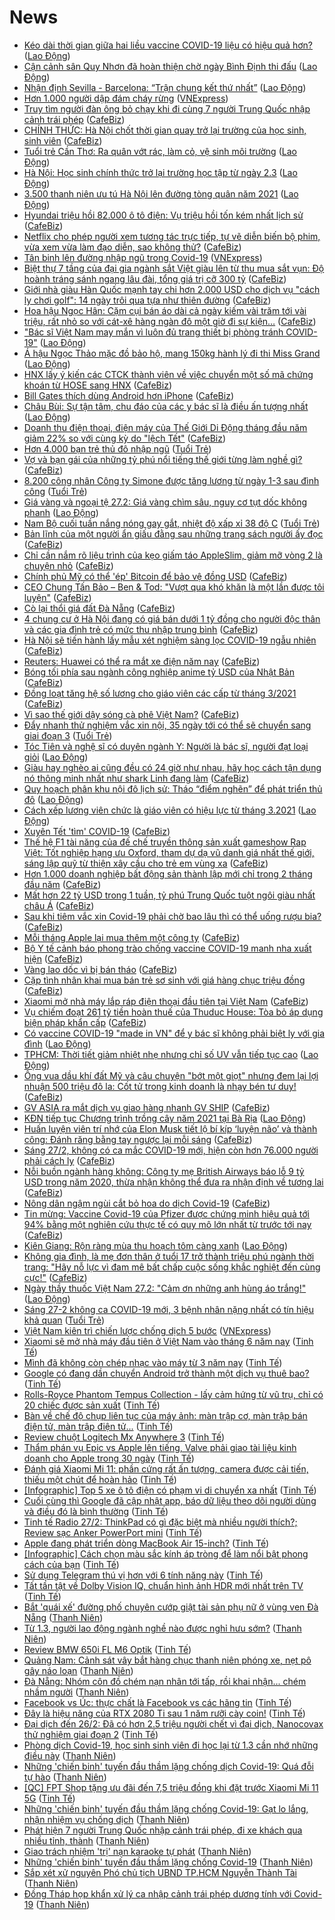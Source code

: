 # News

- [Kéo dài thời gian giữa hai liều vaccine COVID-19 liệu có hiệu quả hơn?](https://laodong.vn/the-gioi/keo-dai-thoi-gian-giua-hai-lieu-vaccine-covid-19-lieu-co-hieu-qua-hon-884092.ldo) ([Lao Động](https://laodong.vn))
- [Cận cảnh sân Quy Nhơn đã hoàn thiện chờ ngày Bình Định thi đấu](https://laodong.vn/photo/can-canh-san-quy-nhon-da-hoan-thien-cho-ngay-binh-dinh-thi-dau-884053.ldo) ([Lao Động](https://laodong.vn))
- [Nhận định Sevilla - Barcelona: “Trận chung kết thứ nhất”](https://laodong.vn/bong-da-quoc-te/nhan-dinh-sevilla-barcelona-tran-chung-ket-thu-nhat-884083.ldo) ([Lao Động](https://laodong.vn))
- [Hơn 1.000 người dập đám cháy rừng](https://vnexpress.net/hon-1-000-nguoi-dap-dam-chay-rung-4240986.html) ([VNExpress](https://vnexpress.net))
- [Truy tìm người đàn ông bỏ chạy khi đi cùng 7 người Trung Quốc nhập cảnh trái phép](https://cafebiz.vn/truy-tim-nguoi-dan-ong-bo-chay-khi-di-cung-7-nguoi-trung-quoc-nhap-canh-trai-phep-20210227111559256.chn) ([CafeBiz](https://cafebiz.vn))
- [CHÍNH THỨC: Hà Nội chốt thời gian quay trở lại trường của học sinh, sinh viên](https://cafebiz.vn/chinh-thuc-ha-noi-chot-thoi-gian-quay-tro-lai-truong-cua-hoc-sinh-sinh-vien-20210227111504086.chn) ([CafeBiz](https://cafebiz.vn))
- [Tuổi trẻ Cần Thơ: Ra quân vớt rác, làm cỏ, vệ sinh môi trường](https://laodong.vn/photo/tuoi-tre-can-tho-ra-quan-vot-rac-lam-co-ve-sinh-moi-truong-884055.ldo) ([Lao Động](https://laodong.vn))
- [Hà Nội: Học sinh chính thức trở lại trường học tập từ ngày 2.3](https://laodong.vn/xa-hoi/ha-noi-hoc-sinh-chinh-thuc-tro-lai-truong-hoc-tap-tu-ngay-23-884093.ldo) ([Lao Động](https://laodong.vn))
- [3.500 thanh niên ưu tú Hà Nội lên đường tòng quân năm 2021](https://laodong.vn/photo/3500-thanh-nien-uu-tu-ha-noi-len-duong-tong-quan-nam-2021-884073.ldo) ([Lao Động](https://laodong.vn))
- [Hyundai triệu hồi 82.000 ô tô điện: Vụ triệu hồi tốn kém nhất lịch sử](https://cafebiz.vn/hyundai-trieu-hoi-82000-o-to-dien-vu-trieu-hoi-ton-kem-nhat-lich-su-20210227102217559.chn) ([CafeBiz](https://cafebiz.vn))
- [Netflix cho phép người xem tương tác trực tiếp, tự vẽ diễn biến bộ phim, vừa xem vừa làm đạo diễn, sao không thử?](https://cafebiz.vn/netflix-cho-phep-nguoi-xem-tuong-tac-truc-tiep-tu-ve-dien-bien-bo-phim-vua-xem-vua-lam-dao-dien-sao-khong-thu-20210227104630519.chn) ([CafeBiz](https://cafebiz.vn))
- [Tân binh lên đường nhập ngũ trong Covid-19](https://vnexpress.net/tan-binh-len-duong-nhap-ngu-trong-covid-19-4240970.html) ([VNExpress](https://vnexpress.net))
- [Biệt thự 7 tầng của đại gia ngành sắt Việt giàu lên từ thu mua sắt vụn: Độ hoành tráng sánh ngang lâu đài, tổng giá trị cỡ 300 tỷ](https://cafebiz.vn/biet-thu-7-tang-cua-dai-gia-nganh-sat-viet-giau-len-tu-thu-mua-sat-vun-do-hoanh-trang-sanh-ngang-lau-dai-tong-gia-tri-co-300-ty-20210227104508366.chn) ([CafeBiz](https://cafebiz.vn))
- [Giới nhà giàu Hàn Quốc mạnh tay chi hơn 2.000 USD cho dịch vụ "cách ly chơi golf": 14 ngày trôi qua tựa như thiên đường](https://cafebiz.vn/gioi-nha-giau-han-quoc-manh-tay-chi-hon-2000-usd-cho-dich-vu-cach-ly-choi-golf-14-ngay-troi-qua-tua-nhu-thien-duong-20210227100443552.chn) ([CafeBiz](https://cafebiz.vn))
- [Hoa hậu Ngọc Hân: Cặm cụi bán áo dài cả ngày kiếm vài trăm tới vài triệu, rất nhỏ so với cát-xê hàng ngàn đô một giờ đi sự kiện…](https://cafebiz.vn/hoa-hau-ngoc-han-cam-cui-ban-ao-dai-ca-ngay-kiem-vai-tram-toi-vai-trieu-rat-nho-so-voi-cat-xe-hang-ngan-do-mot-gio-di-su-kien-20210227102149495.chn) ([CafeBiz](https://cafebiz.vn))
- [&quot;Bác sĩ Việt Nam may mắn vì luôn đủ trang thiết bị phòng tránh COVID-19&quot;](https://laodong.vn/emagazine/bac-si-viet-nam-may-man-vi-luon-du-trang-thiet-bi-phong-tranh-covid-19-883724.ldo) ([Lao Động](https://laodong.vn))
- [Á hậu Ngọc Thảo mặc đồ bảo hộ, mang 150kg hành lý đi thi Miss Grand](https://laodong.vn/photo/a-hau-ngoc-thao-mac-do-bao-ho-mang-150kg-hanh-ly-di-thi-miss-grand-884058.ldo) ([Lao Động](https://laodong.vn))
- [HNX lấy ý kiến các CTCK thành viên về việc chuyển một số mã chứng khoán từ HOSE sang HNX](https://cafebiz.vn/hnx-lay-y-kien-cac-ctck-thanh-vien-ve-viec-chuyen-mot-so-ma-chung-khoan-tu-hose-sang-hnx-2021022710291126.chn) ([CafeBiz](https://cafebiz.vn))
- [Bill Gates thích dùng Android hơn iPhone](https://cafebiz.vn/bill-gates-thich-dung-android-hon-iphone-20210227085411846.chn) ([CafeBiz](https://cafebiz.vn))
- [Châu Bùi: Sự tận tâm, chu đáo của các y bác sĩ là điều ấn tượng nhất](https://laodong.vn/video-giai-tri/chau-bui-su-tan-tam-chu-dao-cua-cac-y-bac-si-la-dieu-an-tuong-nhat-883876.ldo) ([Lao Động](https://laodong.vn))
- [Doanh thu điện thoại, điện máy của Thế Giới Di Động tháng đầu năm giảm 22% so với cùng kỳ do "lệch Tết"](https://cafebiz.vn/doanh-thu-dien-thoai-dien-may-cua-the-gioi-di-dong-thang-dau-nam-giam-22-so-voi-cung-ky-do-lech-tet-20210227102734091.chn) ([CafeBiz](https://cafebiz.vn))
- [Hơn 4.000 bạn trẻ thủ đô nhập ngũ](https://tuoitre.vn/hon-4-000-ban-tre-thu-do-nhap-ngu-20210227091345116.htm) ([Tuổi Trẻ](https://tuoitre.vn))
- [Vợ và bạn gái của những tỷ phú nổi tiếng thế giới từng làm nghề gì?](https://cafebiz.vn/vo-va-ban-gai-cua-nhung-ty-phu-noi-tieng-the-gioi-tung-lam-nghe-gi-20210227101818311.chn) ([CafeBiz](https://cafebiz.vn))
- [8.200 công nhân Công ty Simone được tăng lương từ ngày 1-3 sau đình công](https://tuoitre.vn/8-200-cong-nhan-cong-ty-simone-duoc-tang-luong-tu-ngay-1-3-sau-dinh-cong-20210227093434554.htm) ([Tuổi Trẻ](https://tuoitre.vn))
- [Giá vàng và ngoại tệ 27.2: Giá vàng chìm sâu, nguy cơ tụt dốc không phanh](https://laodong.vn/video/gia-vang-va-ngoai-te-272-gia-vang-chim-sau-nguy-co-tut-doc-khong-phanh-884066.ldo) ([Lao Động](https://laodong.vn))
- [Nam Bộ cuối tuần nắng nóng gay gắt, nhiệt độ xấp xỉ 38 độ C](https://tuoitre.vn/nam-bo-cuoi-tuan-nang-nong-gay-gat-nhiet-do-xap-xi-38-do-c-2021022709411365.htm) ([Tuổi Trẻ](https://tuoitre.vn))
- [Bản lĩnh của một người ẩn giấu đằng sau những trang sách người ấy đọc](https://cafebiz.vn/ban-linh-cua-mot-nguoi-an-giau-dang-xong-nhung-trang-sach-nguoi-ay-doc-20210225170801741.chn) ([CafeBiz](https://cafebiz.vn))
- [Chỉ cần nắm rõ liệu trình của kẹo giấm táo AppleSlim, giảm mỡ vòng 2 là chuyện nhỏ](https://cafebiz.vn/chi-can-nam-ro-lieu-trinh-cua-keo-giam-tao-appleslim-giam-mo-vong-2-la-chuyen-nho-20210227091347682.chn) ([CafeBiz](https://cafebiz.vn))
- [Chính phủ Mỹ có thể 'ép' Bitcoin để bảo vệ đồng USD](https://cafebiz.vn/chinh-phu-my-co-the-ep-bitcoin-de-bao-ve-dong-usd-20210227085205836.chn) ([CafeBiz](https://cafebiz.vn))
- [CEO Chung Tấn Bảo – Ben & Tod: "Vượt qua khó khăn là một lần được tôi luyện"](https://cafebiz.vn/ceo-chung-tan-bao-ben-tod-vuot-qua-kho-khan-la-mot-lan-duoc-toi-luyen-20210226162950717.chn) ([CafeBiz](https://cafebiz.vn))
- [Cò lại thổi giá đất Đà Nẵng](https://cafebiz.vn/co-lai-thoi-gia-dat-da-nang-20210227094055073.chn) ([CafeBiz](https://cafebiz.vn))
- [4 chung cư ở Hà Nội đang có giá bán dưới 1 tỷ đồng cho người độc thân và các gia đình trẻ có mức thu nhập trung bình](https://cafebiz.vn/4-chung-cu-o-ha-noi-dang-co-gia-ban-duoi-1-ty-dong-cho-nguoi-doc-than-va-cac-gia-dinh-tre-co-muc-thu-nhap-trung-binh-20210227093801965.chn) ([CafeBiz](https://cafebiz.vn))
- [Hà Nội sẽ tiến hành lấy mẫu xét nghiệm sàng lọc COVID-19 ngẫu nhiên](https://cafebiz.vn/ha-noi-se-tien-hanh-lay-mau-xet-nghiem-sang-loc-covid-19-ngau-nhien-20210227093736469.chn) ([CafeBiz](https://cafebiz.vn))
- [Reuters: Huawei có thể ra mắt xe điện năm nay](https://cafebiz.vn/reuters-huawei-co-the-ra-mat-xe-dien-nam-nay-20210227085031619.chn) ([CafeBiz](https://cafebiz.vn))
- [Bóng tối phía sau ngành công nghiệp anime tỷ USD của Nhật Bản](https://cafebiz.vn/bong-toi-phia-sau-nganh-cong-nghiep-anime-ty-usd-cua-nhat-ban-20210227084545842.chn) ([CafeBiz](https://cafebiz.vn))
- [Đồng loạt tăng hệ số lương cho giáo viên các cấp từ tháng 3/2021](https://cafebiz.vn/dong-loat-tang-he-so-luong-cho-giao-vien-cac-cap-tu-thang-3-2021-20210227091810908.chn) ([CafeBiz](https://cafebiz.vn))
- [Vì sao thế giới dậy sóng cà phê Việt Nam?](https://cafebiz.vn/vi-sao-the-gioi-day-song-ca-phe-viet-nam-20210226214714389.chn) ([CafeBiz](https://cafebiz.vn))
- [Đẩy nhanh thử nghiệm vắc xin nội, 35 ngày tới có thể sẽ chuyển sang giai đoạn 3](https://tuoitre.vn/day-nhanh-thu-nghiem-vacxin-noi-35-ngay-toi-co-the-se-chuyen-sang-giai-doan-3-2021022708133748.htm) ([Tuổi Trẻ](https://tuoitre.vn))
- [Tóc Tiên và nghệ sĩ có duyên ngành Y: Người là bác sĩ, người đạt loại giỏi](https://laodong.vn/van-hoa/toc-tien-va-nghe-si-co-duyen-nganh-y-nguoi-la-bac-si-nguoi-dat-loai-gioi-884044.ldo) ([Lao Động](https://laodong.vn))
- [Giàu hay nghèo ai cũng đều có 24 giờ như nhau, hãy học cách tận dụng nó thông minh nhất như shark Linh đang làm](https://cafebiz.vn/giau-hay-ngheo-ai-cung-deu-co-24-gio-nhu-nhau-hay-hoc-cach-tan-dung-no-thong-minh-nhat-nhu-shark-linh-dang-lam-20210223172823386.chn) ([CafeBiz](https://cafebiz.vn))
- [Quy hoạch phân khu nội đô lịch sử: Tháo “điểm nghẽn” để phát triển thủ đô](https://laodong.vn/xa-hoi/quy-hoach-phan-khu-noi-do-lich-su-thao-diem-nghen-de-phat-trien-thu-do-883980.ldo) ([Lao Động](https://laodong.vn))
- [Cách xếp lương viên chức là giáo viên có hiệu lực từ tháng 3.2021](https://laodong.vn/infographic/cach-xep-luong-vien-chuc-la-giao-vien-co-hieu-luc-tu-thang-32021-883902.ldo) ([Lao Động](https://laodong.vn))
- [Xuyên Tết 'tìm' COVID-19](https://cafebiz.vn/xuyen-tet-tim-covid-19-20210227085933969.chn) ([CafeBiz](https://cafebiz.vn))
- [Thế hệ F1 tài năng của đế chế truyền thông sản xuất gameshow Rap Việt: Tốt nghiệp hạng ưu Oxford, tham dự dạ vũ danh giá nhất thế giới, sáng lập quỹ từ thiện xây cầu cho trẻ em vùng xa](https://cafebiz.vn/the-he-f1-tai-nang-cua-de-che-dung-sau-rap-viet-tot-nghiep-hang-uu-oxford-tham-du-da-vu-danh-gia-nhat-the-gioi-sang-lap-quy-tu-thien-xay-cau-cho-tre-em-vung-xa-20210223152924143.chn) ([CafeBiz](https://cafebiz.vn))
- [Hơn 1.000 doanh nghiệp bất động sản thành lập mới chỉ trong 2 tháng đầu năm](https://cafebiz.vn/hon-1000-doanh-nghiep-bat-dong-san-thanh-lap-moi-chi-trong-2-thang-dau-nam-20210227085417608.chn) ([CafeBiz](https://cafebiz.vn))
- [Mất hơn 22 tỷ USD trong 1 tuần, tỷ phú Trung Quốc tuột ngôi giàu nhất châu Á](https://cafebiz.vn/mat-hon-22-ty-usd-trong-1-tuan-ty-phu-trung-quoc-tuot-ngoi-giau-nhat-chau-a-20210227084827763.chn) ([CafeBiz](https://cafebiz.vn))
- [Sau khi tiêm vắc xin Covid-19 phải chờ bao lâu thì có thể uống rượu bia?](https://cafebiz.vn/sau-khi-tiem-vac-xin-covid-19-phai-cho-bao-lau-thi-co-the-uong-ruou-bia-20210227084807167.chn) ([CafeBiz](https://cafebiz.vn))
- [Mỗi tháng Apple lại mua thêm một công ty](https://cafebiz.vn/moi-thang-apple-lai-mua-them-mot-cong-ty-20210227084757207.chn) ([CafeBiz](https://cafebiz.vn))
- [Bộ Y tế cảnh báo phong trào chống vaccine COVID-19 manh nha xuất hiện](https://cafebiz.vn/bo-y-te-canh-bao-phong-trao-chong-vaccine-covid-19-manh-nha-xuat-hien-20210227084755853.chn) ([CafeBiz](https://cafebiz.vn))
- [Vàng lao dốc vì bị bán tháo](https://cafebiz.vn/vang-lao-doc-vi-bi-ban-thao-20210227084739865.chn) ([CafeBiz](https://cafebiz.vn))
- [Cặp tình nhân khai mua bán trẻ sơ sinh với giá hàng chục triệu đồng](https://cafebiz.vn/cap-tinh-nhan-khai-mua-ban-tre-so-sinh-voi-gia-hang-chuc-trieu-dong-20210227084315301.chn) ([CafeBiz](https://cafebiz.vn))
- [Xiaomi mở nhà máy lắp ráp điện thoại đầu tiên tại Việt Nam](https://cafebiz.vn/xiaomi-mo-nha-may-lap-rap-dien-thoai-dau-tien-tai-viet-nam-20210227083549537.chn) ([CafeBiz](https://cafebiz.vn))
- [Vụ chiếm đoạt 261 tỷ tiền hoàn thuế của Thuduc House: Tòa bỏ áp dụng biện pháp khẩn cấp](https://cafebiz.vn/vu-chiem-doat-261-ty-tien-hoan-thue-cua-thuduc-house-toa-bo-ap-dung-bien-phap-khan-cap-20210227083038725.chn) ([CafeBiz](https://cafebiz.vn))
- [Có vaccine COVID-19 &quot;made in VN&quot; để y bác sĩ không phải biệt ly với gia đình](https://laodong.vn/video-thoi-su/co-vaccine-covid-19-made-in-vn-de-y-bac-si-khong-phai-biet-ly-voi-gia-dinh-883992.ldo) ([Lao Động](https://laodong.vn))
- [TPHCM: Thời tiết giảm nhiệt nhẹ nhưng chỉ số UV vẫn tiếp tục cao](https://laodong.vn/moi-truong/tphcm-thoi-tiet-giam-nhiet-nhe-nhung-chi-so-uv-van-tiep-tuc-cao-884046.ldo) ([Lao Động](https://laodong.vn))
- [Ông vua dầu khí đất Mỹ và câu chuyện "bớt một giọt" nhưng đem lại lợi nhuận 500 triệu đô la: Cốt tử trong kinh doanh là nhạy bén tư duy!](https://cafebiz.vn/ong-vua-dau-khi-dat-my-va-cau-chuyen-bot-mot-giot-nhung-dem-lai-loi-nhuan-500-trieu-do-la-cot-tu-trong-kinh-doanh-la-nhay-ben-tu-duy-20210225190237539.chn) ([CafeBiz](https://cafebiz.vn))
- [GV ASIA ra mắt dịch vụ giao hàng nhanh GV SHIP](https://cafebiz.vn/gv-asia-ra-mat-dich-vu-giao-hang-nhanh-gv-ship-20210226162825195.chn) ([CafeBiz](https://cafebiz.vn))
- [KĐN tiếp tục Chương trình trồng cây năm 2021 tại Bà Rịa](https://laodong.vn/thong-tin-doanh-nghiep/kdn-tiep-tuc-chuong-trinh-trong-cay-nam-2021-tai-ba-ria-883912.ldo) ([Lao Động](https://laodong.vn))
- [Huấn luyện viên trí nhớ của Elon Musk tiết lộ bí kíp ‘luyện não’ và thành công: Đánh răng bằng tay ngược lại mỗi sáng](https://cafebiz.vn/huan-luyen-vien-tri-nho-cua-elon-musk-tiet-lo-bi-kip-luyen-nao-va-thanh-cong-danh-rang-bang-tay-nguoc-lai-moi-sang-20210226162937079.chn) ([CafeBiz](https://cafebiz.vn))
- [Sáng 27/2, không có ca mắc COVID-19 mới, hiện còn hơn 76.000 người phải cách ly](https://cafebiz.vn/sang-27-2-khong-co-ca-mac-covid-19-moi-hien-con-hon-76000-nguoi-phai-cach-ly-20210227075023139.chn) ([CafeBiz](https://cafebiz.vn))
- [Nỗi buồn ngành hàng không: Công ty mẹ British Airways báo lỗ 9 tỷ USD trong năm 2020, thừa nhận không thể đưa ra nhận định về tương lai](https://cafebiz.vn/noi-buon-nganh-hang-khong-cong-ty-me-british-airways-bao-lo-9-ty-usd-trong-nam-2020-thua-nhan-khong-the-dua-ra-nhan-dinh-ve-tuong-lai-2021022616102442.chn) ([CafeBiz](https://cafebiz.vn))
- [Nông dân ngậm ngùi cắt bỏ hoa do dịch Covid-19](https://cafebiz.vn/nong-dan-ngam-ngui-cat-bo-hoa-do-dich-covid-19-20210227074805649.chn) ([CafeBiz](https://cafebiz.vn))
- [Tin mừng: Vaccine Covid-19 của Pfizer được chứng minh hiệu quả tới 94% bằng một nghiên cứu thực tế có quy mô lớn nhất từ trước tới nay](https://cafebiz.vn/tin-mung-vaccine-covid-19-cua-pfizer-duoc-chung-minh-hieu-qua-toi-94-bang-mot-nghien-cuu-thuc-te-co-quy-mo-lon-nhat-tu-truoc-toi-nay-20210227074655167.chn) ([CafeBiz](https://cafebiz.vn))
- [Kiên Giang: Rộn ràng mùa thu hoạch tôm càng xanh](https://laodong.vn/video-thoi-su/kien-giang-ron-rang-mua-thu-hoach-tom-cang-xanh-883887.ldo) ([Lao Động](https://laodong.vn))
- [Không gia đình, là mẹ đơn thân ở tuổi 17 trở thành triệu phú ngành thời trang: "Hãy nỗ lực vì đam mê bất chấp cuộc sống khắc nghiệt đến cùng cực!"](https://cafebiz.vn/khong-gia-dinh-la-me-don-than-o-tuoi-17-tro-thanh-trieu-phu-nganh-thoi-trang-hay-no-luc-vi-dam-me-bat-chap-cuoc-song-khac-nghiet-den-cung-cuc-20210225181854131.chn) ([CafeBiz](https://cafebiz.vn))
- [Ngày thầy thuốc Việt Nam 27.2: &quot;Cảm ơn những anh hùng áo trắng!&quot;](https://laodong.vn/video-thoi-su/ngay-thay-thuoc-viet-nam-272-cam-on-nhung-anh-hung-ao-trang-883653.ldo) ([Lao Động](https://laodong.vn))
- [Sáng 27-2 không ca COVID-19 mới, 3 bệnh nhân nặng nhất có tín hiệu khả quan](https://tuoitre.vn/sang-27-2-khong-ca-covid-19-moi-3-benh-nhan-nang-nhat-co-tin-hieu-kha-quan-20210227061947982.htm) ([Tuổi Trẻ](https://tuoitre.vn))
- [Việt Nam kiên trì chiến lược chống dịch 5 bước](https://vnexpress.net/viet-nam-kien-tri-chien-luoc-chong-dich-5-buoc-4240841.html) ([VNExpress](https://vnexpress.net))
- [Xiaomi sẽ mở nhà máy đầu tiên ở Việt Nam vào tháng 6 năm nay](https://tinhte.vn/thread/xiaomi-se-mo-nha-may-dau-tien-o-viet-nam-vao-thang-6-nam-nay.3283945/) ([Tinh Tế](https://tinhte.vn))
- [Mình đã không còn chép nhạc vào máy từ 3 năm nay](https://tinhte.vn/thread/minh-da-khong-con-chep-nhac-vao-may-tu-3-nam-nay.3283942/) ([Tinh Tế](https://tinhte.vn))
- [Google có đang dần chuyển Android trở thành một dịch vụ thuê bao?](https://tinhte.vn/thread/google-co-dang-dan-chuyen-android-tro-thanh-mot-dich-vu-thue-bao.3283857/) ([Tinh Tế](https://tinhte.vn))
- [Rolls-Royce Phantom Tempus Collection - lấy cảm hứng từ vũ trụ, chỉ có 20 chiếc được sản xuất](https://tinhte.vn/thread/rolls-royce-phantom-tempus-collection-lay-cam-hung-tu-vu-tru-chi-co-20-chiec-duoc-san-xuat.3281882/) ([Tinh Tế](https://tinhte.vn))
- [Bàn về chế độ chụp liên tục của máy ảnh: màn trập cơ, màn trập bán điện tử, màn trập điện tử...](https://tinhte.vn/thread/ban-ve-che-do-chup-lien-tuc-cua-may-anh-man-trap-co-man-trap-ban-dien-tu-man-trap-dien-tu.3281363/) ([Tinh Tế](https://tinhte.vn))
- [Review chuột Logitech Mx Anywhere 3](https://tinhte.vn/thread/review-chuot-logitech-mx-anywhere-3.3283777/) ([Tinh Tế](https://tinhte.vn))
- [Thẩm phán vụ Epic vs Apple lên tiếng, Valve phải giao tài liệu kinh doanh cho Apple trong 30 ngày](https://tinhte.vn/thread/tham-phan-vu-epic-vs-apple-len-tieng-valve-phai-giao-tai-lieu-kinh-doanh-cho-apple-trong-30-ngay.3283745/) ([Tinh Tế](https://tinhte.vn))
- [Đánh giá Xiaomi Mi 11: phần cứng rất ấn tượng, camera được cải tiến, thiếu một chút để hoàn hảo](https://tinhte.vn/thread/danh-gia-xiaomi-mi-11-phan-cung-rat-an-tuong-camera-duoc-cai-tien-thieu-mot-chut-de-hoan-hao.3282433/) ([Tinh Tế](https://tinhte.vn))
- [[Infographic] Top 5 xe ô tô điện có phạm vi di chuyển xa nhất](https://tinhte.vn/thread/infographic-top-5-xe-o-to-dien-co-pham-vi-di-chuyen-xa-nhat.3283700/) ([Tinh Tế](https://tinhte.vn))
- [Cuối cùng thì Google đã cập nhật app, báo dữ liệu theo dõi người dùng và điều đó là bình thường](https://tinhte.vn/thread/cuoi-cung-thi-google-da-cap-nhat-app-bao-du-lieu-theo-doi-nguoi-dung-va-dieu-do-la-binh-thuong.3283750/) ([Tinh Tế](https://tinhte.vn))
- [Tinh tế Radio 27/2: ThinkPad có gì đặc biệt mà nhiều người thích?; Review sạc Anker PowerPort mini](https://tinhte.vn/thread/tinh-te-radio-27-2-thinkpad-co-gi-dac-biet-ma-nhieu-nguoi-thich-review-sac-anker-powerport-mini.3283918/) ([Tinh Tế](https://tinhte.vn))
- [Apple đang phát triển dòng MacBook Air 15-inch?](https://tinhte.vn/thread/apple-dang-phat-trien-dong-macbook-air-15-inch.3283733/) ([Tinh Tế](https://tinhte.vn))
- [[Infographic] Cách chọn màu sắc kính áp tròng để làm nổi bật phong cách của bạn](https://tinhte.vn/thread/infographic-cach-chon-mau-sac-kinh-ap-trong-de-lam-noi-bat-phong-cach-cua-ban.3283656/) ([Tinh Tế](https://tinhte.vn))
- [Sử dụng Telegram thú vị hơn với 6 tính năng này](https://tinhte.vn/thread/su-dung-telegram-thu-vi-hon-voi-6-tinh-nang-nay.3283731/) ([Tinh Tế](https://tinhte.vn))
- [Tất tần tật về Dolby Vision IQ, chuẩn hình ảnh HDR mới nhất trên TV](https://tinhte.vn/thread/tat-tan-tat-ve-dolby-vision-iq-chuan-hinh-anh-hdr-moi-nhat-tren-tv.3281969/) ([Tinh Tế](https://tinhte.vn))
- [Bắt 'quái xế' đường phố chuyên cướp giật tài sản phụ nữ ở vùng ven Đà Nẵng](https://thanhnien.vn/thoi-su/bat-quai-xe-duong-pho-chuyen-cuop-giat-tai-san-phu-nu-o-vung-ven-da-nang-1347123.html) ([Thanh Niên](https://thanhnien.vn))
- [Từ 1.3, người lao động ngành nghề nào được nghỉ hưu sớm?](https://thanhnien.vn/thoi-su/tu-13-nguoi-lao-dong-nganh-nghe-nao-duoc-nghi-huu-som-1347100.html) ([Thanh Niên](https://thanhnien.vn))
- [Review BMW 650i FL M6 Optik](https://tinhte.vn/thread/review-bmw-650i-fl-m6-optik.3283591/) ([Tinh Tế](https://tinhte.vn))
- [Quảng Nam: Cảnh sát vây bắt hàng chục thanh niên phóng xe, nẹt pô gây náo loạn](https://thanhnien.vn/thoi-su/quang-nam-canh-sat-vay-bat-hang-chuc-thanh-nien-phong-xe-net-po-gay-nao-loan-1347114.html) ([Thanh Niên](https://thanhnien.vn))
- [Đà Nẵng: Nhóm côn đồ chém nạn nhân tới tấp, rồi khai nhận... chém nhầm người](https://thanhnien.vn/thoi-su/da-nang-nhom-con-do-chem-nan-nhan-toi-tap-roi-khai-nhan-chem-nham-nguoi-1347091.html) ([Thanh Niên](https://thanhnien.vn))
- [Facebook vs Úc: thực chất là Facebook vs các hãng tin](https://tinhte.vn/thread/facebook-vs-uc-thuc-chat-la-facebook-vs-cac-hang-tin.3282223/) ([Tinh Tế](https://tinhte.vn))
- [Đây là hiệu năng của RTX 2080 Ti sau 1 năm rưỡi cày coin!](https://tinhte.vn/thread/day-la-hieu-nang-cua-rtx-2080-ti-sau-1-nam-ruoi-cay-coin.3283781/) ([Tinh Tế](https://tinhte.vn))
- [Đại dịch đến 26/2: Đã có hơn 2.5 triệu người chết vì đại dịch, Nanocovax thử nghiệm giai đoạn 2](https://tinhte.vn/thread/dai-dich-den-26-2-da-co-hon-2-5-trieu-nguoi-chet-vi-dai-dich-nanocovax-thu-nghiem-giai-doan-2.3283729/) ([Tinh Tế](https://tinhte.vn))
- [Phòng dịch Covid-19, học sinh sinh viên đi học lại từ 1.3 cần nhớ những điều này](https://thanhnien.vn/thoi-su/13-hoc-sinh-sinh-vien-tro-lai-truong-can-nho-nhung-dieu-nay-de-phong-dich-covid-19-1346690.html) ([Thanh Niên](https://thanhnien.vn))
- [Những 'chiến binh' tuyến đầu thầm lặng chống dịch Covid-19: Quá đỗi tự hào](https://thanhnien.vn/thoi-su/nhung-chien-binh-tuyen-dau-tham-lang-chong-dich-covid-19-qua-doi-tu-hao-1347035.html) ([Thanh Niên](https://thanhnien.vn))
- [[QC] FPT Shop tặng ưu đãi đến 7,5 triệu đồng khi đặt trước Xiaomi Mi 11 5G](https://tinhte.vn/thread/qc-fpt-shop-tang-uu-dai-den-7-5-trieu-dong-khi-dat-truoc-xiaomi-mi-11-5g.3283590/) ([Tinh Tế](https://tinhte.vn))
- [Những 'chiến binh' tuyến đầu thầm lặng chống Covid-19: Gạt lo lắng, nhận nhiệm vụ chống dịch](https://thanhnien.vn/thoi-su/gat-lo-lang-nhan-nhiem-vu-chong-dich-covid-19-1347032.html) ([Thanh Niên](https://thanhnien.vn))
- [Phát hiện 7 người Trung Quốc nhập cảnh trái phép, đi xe khách qua nhiều tỉnh, thành](https://thanhnien.vn/thoi-su/phat-hien-7-nguoi-trung-quoc-nhap-canh-trai-phep-di-xe-khach-qua-nhieu-tinh-thanh-1347068.html) ([Thanh Niên](https://thanhnien.vn))
- [Giao trách nhiệm 'trị' nạn karaoke tự phát](https://thanhnien.vn/thoi-su/giao-trach-nhiem-tri-nan-karaoke-tu-phat-1347020.html) ([Thanh Niên](https://thanhnien.vn))
- [Những 'chiến binh' tuyến đầu thầm lặng chống Covid-19](https://thanhnien.vn/thoi-su/nhung-chien-binh-tuyen-dau-tham-lang-chong-covid-19-1347036.html) ([Thanh Niên](https://thanhnien.vn))
- [Sắp xét xử nguyên Phó chủ tịch UBND TP.HCM Nguyễn Thành Tài](https://thanhnien.vn/thoi-su/sap-xet-xu-nguyen-pho-chu-tich-ubnd-tphcm-nguyen-thanh-tai-1347017.html) ([Thanh Niên](https://thanhnien.vn))
- [Đồng Tháp họp khẩn xử lý ca nhập cảnh trái phép dương tính với Covid-19](https://thanhnien.vn/thoi-su/dong-thap-hop-khan-xu-ly-ca-nhap-canh-trai-phep-duong-tinh-voi-covid-19-1347019.html) ([Thanh Niên](https://thanhnien.vn))
